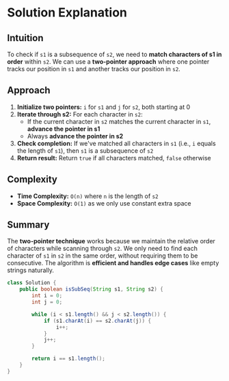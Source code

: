 
# Solution Explanation

## Intuition
To check if `s1` is a subsequence of `s2`, we need to **match characters of s1 in order** within `s2`. We can use a **two-pointer approach** where one pointer tracks our position in `s1` and another tracks our position in `s2`.

## Approach
1. **Initialize two pointers:** `i` for `s1` and `j` for `s2`, both starting at 0
2. **Iterate through s2:** For each character in `s2`:
   - If the current character in `s2` matches the current character in `s1`, **advance the pointer in s1**
   - Always **advance the pointer in s2**
3. **Check completion:** If we've matched all characters in `s1` (i.e., `i` equals the length of `s1`), then `s1` is a subsequence of `s2`
4. **Return result:** Return `true` if all characters matched, `false` otherwise

## Complexity
- **Time Complexity:** `O(n)` where `n` is the length of `s2`
- **Space Complexity:** `O(1)` as we only use constant extra space

## Summary
The **two-pointer technique** works because we maintain the relative order of characters while scanning through `s2`. We only need to find each character of `s1` in `s2` in the same order, without requiring them to be consecutive. The algorithm is **efficient and handles edge cases** like empty strings naturally.
```java
class Solution {
    public boolean isSubSeq(String s1, String s2) {
        int i = 0;
        int j = 0;

        while (i < s1.length() && j < s2.length()) {
            if (s1.charAt(i) == s2.charAt(j)) {
                i++;
            }
            j++;
        }

        return i == s1.length();
    }
}
```
